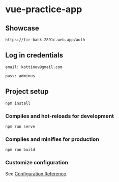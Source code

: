 # vue-practice-app

## Showcase
```
https://fir-bank-2891c.web.app/auth
```

## Log in credentials
```
email: kottinov@gmail.com
```
```
pass: adminus 
```

## Project setup
```
npm install
```

### Compiles and hot-reloads for development
```
npm run serve
```

### Compiles and minifies for production
```
npm run build
```

### Customize configuration
See [Configuration Reference](https://cli.vuejs.org/config/).
